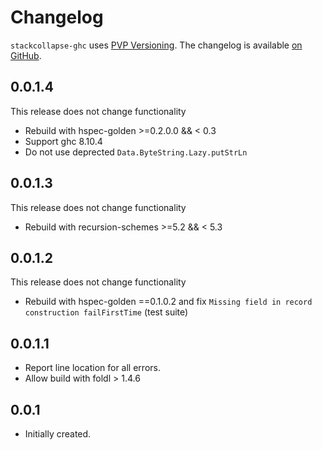 # Changelog

`stackcollapse-ghc` uses [PVP Versioning][1].
The changelog is available [on GitHub][2].

## 0.0.1.4

This release does not change functionality

* Rebuild with hspec-golden >=0.2.0.0 && < 0.3
* Support ghc 8.10.4
* Do not use deprected `Data.ByteString.Lazy.putStrLn`

## 0.0.1.3

This release does not change functionality

* Rebuild with recursion-schemes >=5.2 && < 5.3

## 0.0.1.2

This release does not change functionality

* Rebuild with hspec-golden ==0.1.0.2 and fix `Missing field in record construction failFirstTime` (test suite)

## 0.0.1.1

* Report line location for all errors.
* Allow build with foldl > 1.4.6


## 0.0.1

* Initially created.

[1]: https://pvp.haskell.org
[2]: https://github.com/marcin-rzeznicki/stackcollapse-ghc/releases
